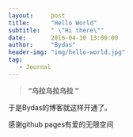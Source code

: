 ```yaml
---
layout:     post
title:      "Hello World"
subtitle:   " \"Hi there\""
date:       2016-04-10 13:00:00
author:     "Bydas"
header-img: "img/hello-world.jpg"
tag:
   - Journal
---
```


> **“乌拉乌拉乌拉 ”**


于是Bydas的博客就这样开通了。

感谢github pages有爱的无限空间
